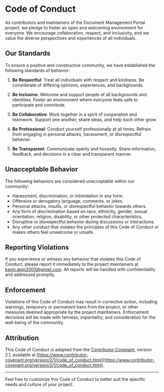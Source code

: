# Code of Conduct

As contributors and maintainers of the Document Management Portal project, we pledge to foster an open and welcoming environment for everyone. We encourage collaboration, respect, and inclusivity, and we value the diverse perspectives and experiences of all individuals.

## Our Standards

To ensure a positive and constructive community, we have established the following standards of behavior:

1. **Be Respectful**: Treat all individuals with respect and kindness. Be considerate of differing opinions, experiences, and backgrounds.

2. **Be Inclusive**: Welcome and support people of all backgrounds and identities. Foster an environment where everyone feels safe to participate and contribute.

3. **Be Collaborative**: Work together in a spirit of cooperation and teamwork. Support one another, share ideas, and help each other grow.

4. **Be Professional**: Conduct yourself professionally at all times. Refrain from engaging in personal attacks, harassment, or disrespectful behavior.

5. **Be Transparent**: Communicate openly and honestly. Share information, feedback, and decisions in a clear and transparent manner.

## Unacceptable Behavior

The following behaviors are considered unacceptable within our community:

- Harassment, discrimination, or intimidation in any form.
- Offensive or derogatory language, comments, or jokes.
- Personal attacks, insults, or disrespectful behavior towards others.
- Any form of discrimination based on race, ethnicity, gender, sexual orientation, religion, disability, or other protected characteristics.
- Disruptive or disrespectful behavior during discussions or interactions.
- Any other conduct that violates the principles of this Code of Conduct or makes others feel unwelcome or unsafe.

## Reporting Violations

If you experience or witness any behavior that violates this Code of Conduct, please report it immediately to the project maintainers at [kavin.apm2003@gmail.com](mailto:kavin.apm2003@gmail.com). All reports will be handled with confidentiality and addressed promptly.

## Enforcement

Violations of this Code of Conduct may result in corrective action, including warnings, temporary or permanent bans from the project, or other measures deemed appropriate by the project maintainers. Enforcement decisions will be made with fairness, impartiality, and consideration for the well-being of the community.

## Attribution

This Code of Conduct is adapted from the [Contributor Covenant](https://www.contributor-covenant.org), version 2.1, available at [https://www.contributor-covenant.org/version/2/1/code_of_conduct.html](https://www.contributor-covenant.org/version/2/1/code_of_conduct.html).

---

Feel free to customize this Code of Conduct to better suit the specific needs and culture of your project.